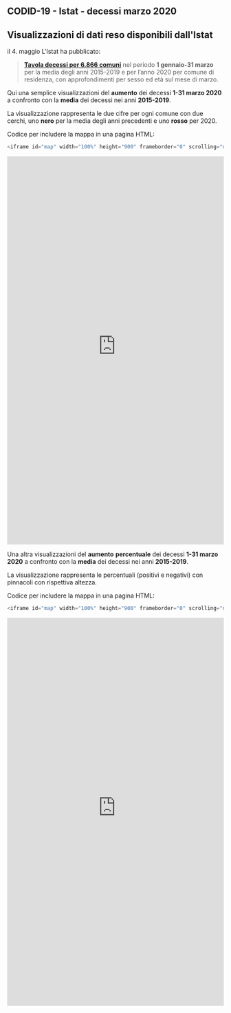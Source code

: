 ## CODID-19 - Istat - decessi marzo 2020

## Visualizzazioni di dati reso disponibili dall'Istat 

il 4. maggio L'Istat ha pubblicato: 

> **[Tavola decessi per 6.866 comuni](https://www.istat.it/it/files//2020/03/Tavola-decessi-per-6.866-comuni-al-31marzo2020.zip)** nel periodo **1 gennaio-31 marzo** per la media degli anni 2015-2019 e per l’anno 2020 per comune di residenza, con approfondimenti per sesso ed età sul mese di marzo.

Qui una semplice visualizzazioni del **aumento** dei decessi **1-31 marzo 2020** a confronto con la **media** dei decessi  nei anni **2015-2019**.

La visualizzazione rappresenta le due cifre per ogni comune con due cerchi, uno **nero** per la media degli  anni precedenti e uno **rosso** per 2020. 


Codice per includere la mappa in una pagina HTML:
```javascript
<iframe id="map" width="100%" height="900" frameborder="0" scrolling="no" marginheight="0" marginwidth="0" src="https://s3.eu-west-1.amazonaws.com/rc.ixmaps.com/ixmaps/ui/html/embed_sync_Leaflet.html?ui=embed&basemap=ll&align=left&legend=1&name=map3&sync=false&project=https://raw.githubusercontent.com/gjrichter/viz/master/COVID-19/projects/COVID-19-Istat/ixmaps_project_COVID-19_Istat_decessi_light.json"></iframe>
```




<iframe id="map" width="100%" height="900" frameborder="0" scrolling="no" marginheight="0" marginwidth="0" src="https://s3.eu-west-1.amazonaws.com/rc.ixmaps.com/ixmaps/ui/html/embed_sync_Leaflet.html?ui=embed&basemap=ll&align=left&legend=1&name=map3&sync=false&project=https://raw.githubusercontent.com/gjrichter/viz/master/COVID-19/projects/COVID-19-Istat/ixmaps_project_COVID-19_Istat_decessi_light.json"></iframe>







Una altra visualizzazioni del **aumento** **percentuale** dei decessi **1-31 marzo 2020** a confronto con la **media** dei decessi  nei anni **2015-2019**.

La visualizzazione rappresenta le percentuali (positivi e negativi) con pinnacoli con rispettiva altezza. 


Codice per includere la mappa in una pagina HTML:

```javascript
<iframe id="map" width="100%" height="900" frameborder="0" scrolling="no" marginheight="0" marginwidth="0" src="https://s3.eu-west-1.amazonaws.com/rc.ixmaps.com/ixmaps/ui/html/embed_sync_Leaflet.html?ui=embed&basemap=ll&align=left&legend=1&name=map3&sync=false&project=https://raw.githubusercontent.com/gjrichter/viz/master/COVID-19/projects/COVID-19-Istat/ixmaps_project_COVID-19_Istat_aumenti_marzo_peek.json"></iframe>
```




<iframe id="map" width="100%" height="900" frameborder="0" scrolling="no" marginheight="0" marginwidth="0" src="https://s3.eu-west-1.amazonaws.com/rc.ixmaps.com/ixmaps/ui/html/embed_sync_Leaflet.html?ui=embed&basemap=ll&align=left&legend=1&name=map3&sync=false&project=https://raw.githubusercontent.com/gjrichter/viz/master/COVID-19/projects\COVID-19-Istat/ixmaps_project_COVID-19_Istat_aumenti_marzo_peek.json"></iframe>







